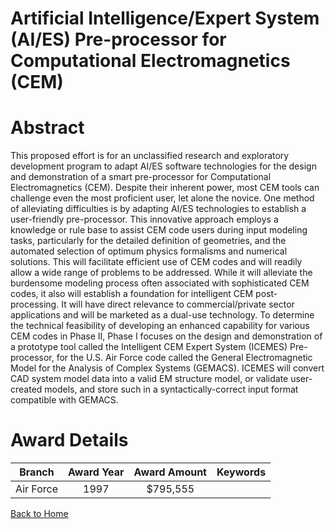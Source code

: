 
Artificial Intelligence/Expert System (AI/ES) Pre-processor for Computational Electromagnetics (CEM)
====================================================================================================

# Abstract


This proposed effort is for an unclassified research and exploratory development program to adapt AI/ES software technologies for the design and demonstration of a smart pre-processor for Computational Electromagnetics (CEM).  Despite their inherent power, most CEM tools can challenge even the most proficient user, let alone the novice.  One method of alleviating difficulties is by adapting AI/ES technologies to establish a user-friendly pre-processor.  This innovative approach employs a knowledge or rule base to assist CEM code users during input modeling tasks, particularly for the detailed definition of geometries, and the automated selection of optimum physics formalisms and numerical solutions.  This will facilitate efficient use of CEM codes and will readily allow a wide range of problems to be addressed.  While it will alleviate the burdensome modeling process often associated with sophisticated CEM codes, it also will establish a foundation for intelligent CEM post-processing.  It will have direct relevance to commercial/private sector applications and will be marketed as a dual-use technology.  To determine the technical feasibility of developing an enhanced capability for various CEM codes in Phase II, Phase I focuses on the design and demonstration of a prototype tool called the Intelligent CEM Expert System (ICEMES) Pre-processor, for the U.S. Air Force code called the General Electromagnetic Model for the Analysis of Complex Systems (GEMACS).  ICEMES will convert CAD system model data into a valid EM structure model, or validate user-created models, and store such in a syntactically-correct input format compatible with GEMACS.  

# Award Details

|Branch|Award Year|Award Amount|Keywords|
| :---: | :---: | :---: | :---: |
|Air Force|1997|$795,555||
  
  


[Back to Home](https://github.com/chrischow/dod_sbir_awards/CC/#831)